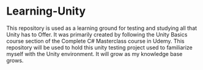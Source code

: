 # Learning-Unity

This repository is used as a learning ground for testing and studying all that Unity has to Offer.
It was primarily created by following the Unity Basics course section of the Complete C# Masterclass course in Udemy.
This repository will be used to hold this unity testing project used to familiarize myself with the Unity environment.
It will grow as my knowledge base grows.
